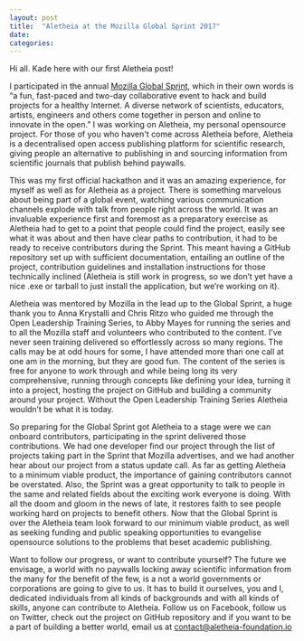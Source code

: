 ```yaml
---
layout: post
title:  "Aletheia at the Mozilla Global Sprint 2017"
date:   
categories: 
---
```

Hi all. Kade here with our first Aletheia post!

I participated in the annual [Mozilla Global Sprint](https://mozilla.github.io/global-sprint/), which in their own words is “a fun, fast-paced and two-day collaborative event to hack and build projects for a healthy Internet. A diverse network of scientists, educators, artists, engineers and others come together in person and online to innovate in the open.” I was working on Aletheia, my personal opensource project. For those of you who haven't come across Aletheia before, Aletheia is a decentralised open access publishing platform for scientific research, giving people an alternative to publishing in and sourcing information from scientific journals that publish behind paywalls.

This was my first official hackathon and it was an amazing experience, for myself as well as for Aletheia as a project. There is something marvelous about being part of a global event, watching various communication channels explode with talk from people right across the world. It was an invaluable experience first and foremost as a preparatory exercise as Aletheia had to get to a point that people could find the project, easily see what it was about and then have clear paths to contribution, it had to be ready to receive contributors during the Sprint. This meant having a GitHub repository set up with sufficient documentation, entailing an outline of the project, contribution guidelines and installation instructions for those technically inclined (Aletheia is still work in progress, so we don’t yet have a nice .exe or tarball to just install the application, but we’re working on it).

Aletheia was mentored by Mozilla in the lead up to the Global Sprint, a huge thank you to Anna Krystalli and Chris Ritzo who guided me through the Open Leadership Training Series, to Abby Mayes for running the series and to all the Mozilla staff and volunteers who contributed to the content. I’ve never seen training delivered so effortlessly across so many regions. The calls may be at odd hours for some, I have attended more than one call at one am in the morning, but they are good fun. The content of the series is free for anyone to work through and while being long its very comprehensive, running through concepts like defining your idea, turning it into a project, hosting the project on GitHub and building a community around your project. Without the Open Leadership Training Series Aletheia wouldn’t be what it is today.

So preparing for the Global Sprint got Aletheia to a stage were we can onboard contributors, participating in the sprint delivered those contributions. We had one developer find our project through the list of projects taking part in the Sprint that Mozilla advertises, and we had another hear about our project from a status update call. As far as getting Aletheia to a minimum viable product, the importance of gaining contributors cannot be overstated. Also, the Sprint was a great opportunity to talk to people in the same and related fields about the exciting work everyone is doing. With all the doom and gloom in the news of late, it restores faith to see people working hard on projects to benefit others. Now that the Global Sprint is over the Aletheia team look forward to our minimum viable product, as well as seeking funding and public speaking opportunities to evangelise opensource solutions to the problems that beset academic publishing.

Want to follow our progress, or want to contribute yourself? The future we envisage, a world with no paywalls locking away scientific information from the many for the benefit of the few, is a not a world governments or corporations are going to give to us. It has to build it ourselves, you and I, dedicated individuals from all kinds of backgrounds and with all kinds of skills, anyone can contribute to Aletheia. Follow us on Facebook, follow us on Twitter, check out the project on GitHub repository and if you want to be a part of building a better world, email us at contact@aletheia-foundation.io
